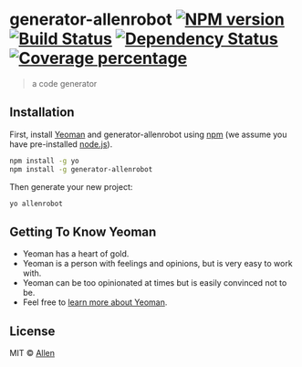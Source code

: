 # generator-allenrobot [![NPM version][npm-image]][npm-url] [![Build Status][travis-image]][travis-url] [![Dependency Status][daviddm-image]][daviddm-url] [![Coverage percentage][coveralls-image]][coveralls-url]
> a code generator

## Installation

First, install [Yeoman](http://yeoman.io) and generator-allenrobot using [npm](https://www.npmjs.com/) (we assume you have pre-installed [node.js](https://nodejs.org/)).

```bash
npm install -g yo
npm install -g generator-allenrobot
```

Then generate your new project:

```bash
yo allenrobot
```

## Getting To Know Yeoman

 * Yeoman has a heart of gold.
 * Yeoman is a person with feelings and opinions, but is very easy to work with.
 * Yeoman can be too opinionated at times but is easily convinced not to be.
 * Feel free to [learn more about Yeoman](http://yeoman.io/).

## License

MIT © [Allen](https://github.com/allenrobot)


[npm-image]: https://badge.fury.io/js/generator-allenrobot.svg
[npm-url]: https://npmjs.org/package/generator-allenrobot
[travis-image]: https://travis-ci.org/allenrobot/generator-allenrobot.svg?branch=master
[travis-url]: https://travis-ci.org/allenrobot/generator-allenrobot
[daviddm-image]: https://david-dm.org/allenrobot/generator-allenrobot.svg?theme=shields.io
[daviddm-url]: https://david-dm.org/allenrobot/generator-allenrobot
[coveralls-image]: https://coveralls.io/repos/allenrobot/generator-allenrobot/badge.svg
[coveralls-url]: https://coveralls.io/r/allenrobot/generator-allenrobot
